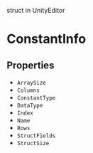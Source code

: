 struct in UnityEditor
# ConstantInfo

## Properties
- `ArraySize`
- `Columns`
- `ConstantType`
- `DataType`
- `Index`
- `Name`
- `Rows`
- `StructFields`
- `StructSize`
